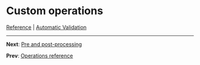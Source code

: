 # Custom operations
[Reference](README.md) | [Automatic Validation](vld-index.md)

---
**Next**: [Pre and post-processing](vld-pre-post.md)

**Prev**: [Operations reference](vld-operations.md)
